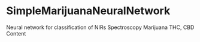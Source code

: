# SimpleMarijuanaNeuralNetwork
Neural network for classification of NIRs Spectroscopy Marijuana THC, CBD Content

